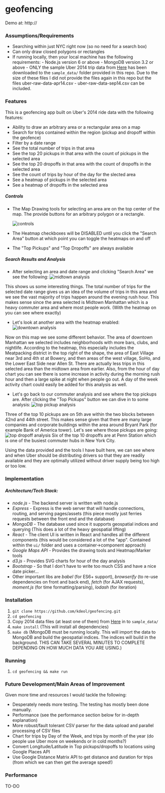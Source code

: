 # geofencing

Demo at: http://

### Assumptions/Requirements
  - Searching within just NYC right now (so no need for a search box)
  - Can only draw closed polygons or rectangles
  - If running locally, then your local machine has the following requirements:
        - Node.js version 6 or above
        - MongoDB version 3.2 or above
        - ONLY the sample Uber 2014 trip data from [Here](https://github.com/fivethirtyeight/uber-tlc-foil-response/tree/master/uber-trip-data) has been downloaded to the `sample_data/` folder provided in this repo. Due to the size of these files I did not provide the files again in this repo but the files uber-raw-data-apr14.csv - uber-raw-data-sep14.csv can be included.
        
### Features
This is a geofencing app built on Uber's 2014 ride data with the following features:
  - Ability to draw an arbitrary area or a rectangular area on a map
  - Search for trips contained within the region (pickup and dropoff within the geofence)
  - Filter by a date range
  - See the total number of trips in that area
  - See the top 20 pickups in that area with the count of pickups in the selected area
  - See the top 20 dropoffs in that area with the count of dropoffs in the selected area
  - See the count of trips by hour of the day for the slected area
  - See a heatmap of pickups in the selected area
  - See a heatmap of dropoffs in the selected area

##### Controls
  - The Map Drawing tools for selecting an area are on the top center of the map. The provide buttons for an arbitrary polygon or a rectangle.
  
    ![controls](https://github.com/kdeol/geofencing/tree/master/public/images/controls.png)
  - The Heatmap checkboxes will be DISABLED until you click the "Search Area" button at which point you can toggle the heatmaps on and off
  - The "Top Pickups" and "Top Dropoffs" are always available
 
##### Search Results and Analysis
  - After selecting an area and date range and clicking "Search Area" we see the following:
  ![midtown analysis](https://github.com/kdeol/geofencing/tree/master/public/images/midtown.png)

This shows us some interesting things. The total number of trips for the selected date range gives us an idea of the volume of trips in this area and we see the vast majority of trips happen around the evening rush hour. This makes sense since the area selected is Midtown Manhattan which is a heavy commuter area and where most people work. (With the heatmap on you can see where exactly)

  - Let's look at another area with the heatmap enabled:
  ![downtown analysis](https://github.com/kdeol/geofencing/tree/master/public/images/downtown.png)

Now on this map we see some different behavior. The area of downtown Manhattan we selected includes neighborhoods with more bars, clubs, and nightlife. According to the heatmap, this especially includes the Meatpacking district in the top right of the shape, the area of East Village near 3rd and 4th st at Bowery, and then areas of the west village, SoHo, and the Lower East Side near Allen St. There are actually less trips in this selected area than the midtown area from earlier. Also, from the hour of day chart you can see there is some increase in activity during the morning rush hour and then a large spike at night when people go out. A day of the week activity chart could easily be added for this analysis as well.

  - Let's go back to our commuter analysis and see where the top pickups are. After clicking the "Top Pickups" button we can dive in to some analysis:
  ![top pickup analysis](https://github.com/kdeol/geofencing/tree/master/public/images/top-pickups.png)

Three of the top 10 pickups are on 5th ave within the two blocks between 42nd and 44th street. This makes sense given that there are many large companies and corporate buildings within the area around Bryant Park (for example Bank of America tower). Let's see where those pickups are going:
  ![top dropoff analysis](https://github.com/kdeol/geofencing/tree/master/public/images/top-dropoffs.png) 
   Six of the top 10 dropoffs are at Penn Station which is one of the busiest commuter hubs in New York City.
   
Using the data provided and the tools I have built here, we can see where and when Uber should be distributing drivers so that they are readily available and they are optimally utilized without driver supply being too high or too low.

### Implementation

##### Architecture/Tech Stack:

* *node.js* - The backend server is written with node.js
* *Express* - Express is the web server that will handle connections, routing, and serving pages/assets (this piece mostly just ferries requests between the front end and the database)
* *MongoDB* - The database used since it supports geospatial indices and querying (This does a lot of the heavy geospatial lifting)
* *React* - The client UI is written in React and handles all the different components (this would be considered a lot of the "app". Contained within the `ui/` folder and uses a container->component approach)
* *Google Maps API* - Provides the drawing tools and Heatmap/Marker tools
* *d3.js* - Provides SVG charts for hour of the day analysis
* *Bootstrap* - So that I don't have to write too much CSS and have a nice date picker...
* Other important libs are *babel* (for ES6+ support), *browserify* (to re-use dependencies on front and back end), *fetch* (for AJAX requests), *moment.js* (for time formatting/parsing), *lodash* (for iteration)

### Installation
1. `git clone https://github.com/kdeol/geofencing.git`
2. `cd geofencing`
3. Copy 2014 data files (at least one of them) from [Here](https://github.com/fivethirtyeight/uber-tlc-foil-response/tree/master/uber-trip-data) in to `sample_data/`
4. `make install` (This will install all dependencies)
5. `make db` (MongoDB must be running locally. This will import the data to MongoDB and build the geospatial indices. The indices will build in the background. THIS CAN TAKE SEVERAL MINUTES TO COMPLETE DEPENDING ON HOW MUCH DATA YOU ARE USING.)

### Running
1. `cd geofencing && make run`

### Future Development/Main Areas of Improvement
Given more time and resources I would tackle the following:
 - Desperately needs more testing. The testing has mostly been done manually.
 - Performance (see the performance section below for in-depth explanation)
 - More robust/fault tolerant CSV parser for the data upload and parallel processing of CSV files
 - Chart for trips by Day of the Week, and trips by month of the year (do people use Uber more on weekends or in cold months?)
 - Convert Longitude/Latitude in Top pickups/dropoffs to locations using Google Places API
 - Use Google Distance Matrix API to get distance and duration for trips (from which we can then get the average speed!)

### Performance
TO-DO

